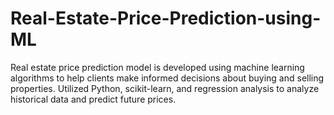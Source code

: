 # Real-Estate-Price-Prediction-using-ML
Real estate price prediction model is developed using machine learning algorithms to help clients make informed decisions about buying and selling properties. Utilized Python, scikit-learn, and regression analysis to analyze historical data and predict future prices.
